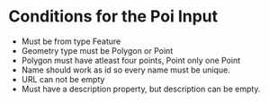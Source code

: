 # Conditions for the Poi Input
- Must be from type Feature
- Geometry type must be Polygon or Point
- Polygon must have atleast four points, Point only one Point
- Name should work as id so every name must be unique.
- URL can not be empty
- Must have a description property, but description can be empty. 